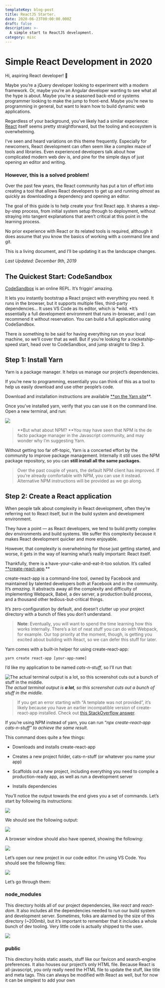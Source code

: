 ```yaml
---
templateKey: blog-post
title: ReactJS Starter.
date: 2020-06-23T00:00:00.000Z
draft: false
description: >-
  A simple start to ReactJS development.
category: misc
---
```


# Simple React Development in 2020

Hi, aspiring React developer! 👋

Maybe you’re a jQuery developer looking to experiment with a modern framework. Or, maybe you’re an Angular developer wanting to see what all the hype is about. Maybe you’re a seasoned back-end or systems programmer looking to make the jump to front-end. Maybe you’re new to programming in general, but want to learn how to build dynamic web applications.

Regardless of your background, you’ve likely had a similar experience: [React](https://hackernoon.com/tagged/react) itself seems pretty straightforward, but the tooling and ecosystem is overwhelming.


I’ve seen and heard variations on this theme frequently. Especially for newcomers, React development can often seem like a complex maze of tools and libraries. Even experienced developers talk about how complicated modern web dev is, and pine for the simple days of just opening an editor and writing.

### **However, this is a solved problem!**

Over the past few years, the React community has put a ton of effort into creating a tool that allows React developers to get up and running *almost* as quickly as downloading a dependency and opening an editor.

The goal of this guide is to help create your first React app. It shares a step-by-step process, from initial system setup through to deployment, without straying into tangent explanations that aren’t critical at this point in the learning process.

No prior experience with React or its related tools is required, although it does assume that you know the basics of working with a command line and git.

This is a living document, and I’ll be updating it as the landscape changes.

*Last Updated: December 9th, 2019*

## The Quickest Start: CodeSandbox

[CodeSandbox](https://codesandbox.io/) is an online REPL. It’s friggin’ amazing.

It lets you instantly bootstrap a React project with everything you need. It runs in the browser, but it supports multiple files, third-party dependencies… It uses VS Code as its editor, which is *wild. *It’s essentially a full development environment that runs in-browser, and I can recommend it without reservation. You can build a full application using CodeSandbox.

There *is* something to be said for having everything run on your local machine, so we’ll cover that as well. But if you’re looking for a rocketship-speed start, head over to CodeSandbox, and jump straight to Step 3.

## Step 1: Install Yarn

Yarn is a package manager. It helps us manage our project’s dependencies.

If you’re new to programming, essentially you can think of this as a tool to help us easily download and use other people’s code.

Download and installation instructions are available [**on the Yarn site](https://yarnpkg.com/en/docs/install)**.

Once you’ve installed yarn, verify that you can use it on the command line. Open a new terminal, and run:

![](https://cdn-images-1.medium.com/max/3860/1*S72o05tk89aI2Gu9KqAm3A.png)
> **But what about NPM?
**You may have seen that NPM is the de facto package manager in the Javascript community, and may wonder why I’m suggesting Yarn.
 
Without getting too far off-topic, Yarn is a concerted effort by the community to improve package management. Internally it still uses the NPM package repository, so you can **still install all the same packages.**
> Over the past couple of years, the default NPM client has improved. If you’re already comfortable with NPM, you can use it instead. Alternative NPM instructions will be provided as we go along.

## Step 2: Create a React application

When people talk about complexity in React development, often they’re referring not to React itself, but in the build system and development environment.

They have a point — as React developers, we tend to build pretty complex dev environments and build systems. We suffer this complexity because it makes React development quicker and more enjoyable.

However, that complexity is overwhelming for those just getting started, and worse, it gets in the way of learning what’s really important: React itself.

Thankfully, there is a have-your-cake-and-eat-it-too solution. It’s called [**create-react-app](https://github.com/facebook/create-react-app).**

create-react-app is a command-line tool, owned by Facebook and maintained by talented developers both at Facebook and in the community. It’s *amazing*. It abstracts away all the complexity and difficulty of implementing Webpack, Babel, a dev server, a production build process, and a thousand other tedious-but-critical things.

It’s zero-configuration by default, and doesn’t clutter up your project directory with a bunch of files you don’t understand.
> **Note**: Eventually, you will want to spend the time learning how this works internally. There’s a lot of neat stuff you can do with Webpack, for example. Our top priority at the moment, though, is getting you excited about building with React, so we can defer this stuff for later.

Yarn comes with a built-in helper for using create-react-app:

    yarn create react-app [your-app-name]

I’d like my application to be named *cats-n-stuff*, so I’ll run that:

![The actual terminal output is ***a lot**, so this screenshot cuts out a bunch of stuff in the middle.*](https://cdn-images-1.medium.com/max/3684/1*z-qA6jYeSV-nzW5tA_rN5Q.png)*The actual terminal output is ***a lot**, so this screenshot cuts out a bunch of stuff in the middle.**
> If you get an error starting with “A template was not provided”, it’s likely because you have an earlier incompatible version of create-react-app installed. Check out [this StackOverflow answer](https://stackoverflow.com/questions/59188624/template-not-provided-using-create-react-app).
 
If you’re using NPM instead of yarn, you can run “*npx create-react-app cats-n-stuff” to achieve the same result.*

This command does quite a few things:

* Downloads and installs create-react-app

* Creates a new project folder, cats-n-stuff (or whatever you name your app)

* Scaffolds out a new project, including everything you need to compile a production-ready app, as well as run a development server

* Installs dependencies

You’ll notice the output towards the end gives you a set of commands. 
Let’s start by following its instructions:

![](https://cdn-images-1.medium.com/max/2812/1*wgz3by2ED2pg8ItWbNYGgw.png)

We should see the following output:

![](https://cdn-images-1.medium.com/max/2812/1*9vQqRJRcM-Dp9DFHaNUTPw.png)

A browser window should also have opened, showing the following:

![](https://cdn-images-1.medium.com/max/5060/1*BvLrbBG_k4RCKfXT_3J95A.png)

Let’s open our new project in our code editor. I’m using VS Code. You should see the following files:

![](https://cdn-images-1.medium.com/max/4544/1*nUxmh2lwrcqzr8ytWwzlDw.png)

Let’s go through them:

### node_modules

This directory holds all of our project dependencies, like *react* and *react-dom*. It also includes all the dependencies needed to run our build system and development server. Sometimes, folks are alarmed by the size of this directory (~200mb), but it’s important to remember that it includes a whole bunch of dev tooling. Very little code is actually shipped to the user.

![](https://cdn-images-1.medium.com/max/2000/1*VAMPNhyTa0stDPiVEcFTpQ.png)

### public

This directory holds static assets, stuff like our favicon and search-engine preferences. It also houses our project’s only HTML file. Because React is all-javascript, you only really need the HTML file to update the *<head>* stuff, like title and meta tags. This can always be modified with React as well, but for now it can be simplest to add your own <title> to this file.

![](https://cdn-images-1.medium.com/max/2000/1*MuMaVmwI-3SgnH6aAlHl1g.png)

### src

This directory holds the source code we’ll write to build our application. By default, *create-react-app* comes with one component — App — and an *index.js* file that mounts it. It also includes some CSS files — it’s conventional in the React community to colocate styles and code, so that each component has its own stylesheet.

For now, you can ignore the final two files, *serviceWorker.js *and* setupTests.js*. We don’t need to fuss with them yet.

### Root directory

Finally, the root directory of the project holds stuff related to dependencies (*package.json* and *yarn.lock*), as well as a comprehensive documentation (*README.md*) for create-react-app.
> **Is this only for beginners? Will I be handicapping myself down the line?**
create-react-app abstracts away all configuration, to help you focus on writing the application itself. At some point, though, you may want to access that configuration.
 
Thankfully, create-react-app has [**an** **eject** **feature](https://facebook.github.io/react/blog/2016/07/22/create-apps-with-no-configuration.html#no-lock-in)** that removes this abstraction and exposes the underlying configuration. This means that create-react-app is a brilliant tool not just for newcomers, but also for experienced React devs.

A few years back, it was common to spend the first day on a new project getting the build system and development server set up. Now that you know this process, it should only take a few minutes! And, unlike the days of installing jQuery and firing up an editor, we have a *bunch *of fantastic tooling that makes our life easier:

* A development server will auto-refresh / hot-reload when we save our files

* We can use modern JS features without worrying about browser compatibility, since *babel* will translate your code into an older version of JS that all major browsers can understand

* You can import all kinds of files into your JS code, including CSS and images.

* Your editor will warn you when you’re making mistakes, including things that may not be so obvious (like accessibility concerns)

## Step 3: Write your application

Alright, our project is ready to roll. Now we have to build our app.

I have a single piece of advice that I often find myself giving, when people are getting started: **learn React on its own first.**

If you follow many of the tutorials intended for intermediate or advanced users, you may think you need to learn about and install a dozen “supplementary” packages. After all, React is just the view layer, right?

Wrong. Facebook used to say that React was the “V” in “MVC”. They [stopped using that language](https://twitter.com/dan_abramov/status/741462507861233665), because it isn’t true; React is an entirely different paradigm, not simply a template renderer. The truth is that React is surprisingly capable *on its own*.

For example, you don’t need to install Redux or any other state management library at first. I really like Redux, but it will be overwhelming if you try and learn them together, and React comes with a built-in solution for state management: React state.

I believe the best way to learn is to make several small “weekend project” applications. Try and [make a game](https://reactjs.org/tutorial/tutorial.html), or validate a form, or build a mini component library. These kinds of projects don’t require any additional dependencies.

Once you’ve built a couple test projects, you probably will want to add [React Router](https://reacttraining.com/react-router/web/guides/quick-start). Because React doesn’t come with a built-in router, it does feel pretty critical. [Building your own router](https://gist.github.com/joshwcomeau/2a31d790fbd80edae0a562e96d503a46) can be a fun educational project, but I’m also pragmatic enough to realize that sometimes you just want to build a project, and using React Router will unblock you.

You may discover, after your second or third small React project, that certain things are more painful than you’d like. Maybe your homegrown router is proving to be too much trouble, or maybe you feel like your application’s state is hard to manage. This is when you should be searching for pre-existing solutions; *after* you’ve encountered the problem, not before**.**

Spend time learning React on its own. Add dependencies as you need them. Try to solve problems yourself; if nothing else, you’ll understand the benefits provided by those dependencies.

![Dan Abramov, co-creator of Redux, explaining that Flux libraries like Redux aren’t always needed. [https://twitter.com/dan_abramov/status/704304462739939328](https://twitter.com/dan_abramov/status/704304462739939328)](https://cdn-images-1.medium.com/max/3500/1*bwSnfsOujX_dLfIU59FhWw.jpeg)*Dan Abramov, co-creator of Redux, explaining that Flux libraries like Redux aren’t always needed. [https://twitter.com/dan_abramov/status/704304462739939328](https://twitter.com/dan_abramov/status/704304462739939328)*

### Resources for learning React

After spending some time googling for React tutorials, I’ve realized exactly why newcomers find React so confusing.

It’s actually pretty tough to find reliable, up-to-date tutorials that cover React on its own, without delving into webpack and redux and a million other things.

Here are the resources I’ve found that do the job:

1. [**Official React Tutorial](https://facebook.github.io/react/tutorial/tutorial.html)** — Straight from the official team. Build a Tic Tac Toe game.

1. [**The Road to Learning React](https://www.robinwieruch.de/the-road-to-learn-react/)** — A pay-what-you-want ebook that builds a fully-functional HackerNews clone, using create-react-app and minimal third-party libraries. Fantastic resource.

1. [**Pure React](https://daveceddia.com/pure-react/) **— A great React book by Dave Ceddia

1. [**Getting Started with React](https://www.taniarascia.com/getting-started-with-react/)** — A wonderful blog post by Tania Rascia

### Hooks?

2019 was a big year for React, and one of the biggest changes was the stable release of “hooks” in February. Hooks are a modern React feature that let you access React features like state and refs and lifecycle methods from within functional components.

A common question I see is whether or not you should learn hooks or class components. My personal belief is that hooks are the future, and I’ve heard that it can be simpler and faster to start with hooks. But ultimately, both are important, and it doesn’t really matter which order you learn them in.

## Step 4: Deploy

Alright, you’ve built an awesome little toy app. Now you want to show your creation to the world. How do we get this thing online?

Web development is fun, and it’s even better when you wind up with something neat to show off. There’s an incredible amount of satisfaction achieved by showing the world [your](https://tinkersynth.com/) [random](https://beatmapper.app/) [side](https://pudding.cool/2018/02/waveforms/) [projects](http://panther.audio/).

The first thing we’ll need to do is build our project.

![](https://cdn-images-1.medium.com/max/2812/1*WRkRyMCTDP_EJZf7NbBSYg.png)
> **What does this do?
**`build` is an NPM script provided by create-react-app. It bundles up your code into ready-to-deploy static files. After running it, you’ll notice a new *build* directory in your project, including all the compiled JS and HTML needed to run your project.
 
Builds also use the production version of React, which means it runs faster and doesn’t include the development-mode helpers like error screens.

### Deployment services

As with everything else in modern web development, there are a bunch of options for how to actually get your built files onto the internet.

[Create-react-app’s documentation](https://github.com/facebookincubator/create-react-app/blob/master/packages/react-scripts/template/README.md#deployment) covers several possible deployment options, and in my experience, [Surge.sh](http://surge.sh) is the quickest, simplest way to get code online quickly.

Let’s install it with Yarn:

![](https://cdn-images-1.medium.com/max/2812/1*HZ9TsA2QTsiVTt4EkF6aiA.png)

We install it globally so that we can use its CLI tool. Let’s run it now:

    surge

The first time you run *surge*, it will prompt you to create an account. Enter your email and come up with a new password.

After that, it’ll ask you for a project path. **This is important: **it should auto-fill the current location, but we need to add /*build* to the path, since that’s where the static, compiled files are.

Finally, you can pick a domain. It’ll suggest one at random, or you can try your own.

![](https://cdn-images-1.medium.com/max/2812/1*ZCzAGlflMCoS2u3zw3wGkg.png)

Remarkably, this is all we have to do. Surge will ship our files to the domain indicated. Check it out:

![](https://cdn-images-1.medium.com/max/5644/1*kbhqocayxaWstSThIsrMBg.png)

### Simplifying repeat deploys

If we wanted to, we could just repeat this process every time; build, run *surge,* and then specify a project path and domain name.

We can use NPM scripts to be a little fancy though. Open up your *package.json*, and find the section for “scripts”. You should find the ones we’ve used already, like “start” and “build”. Let’s add a new one:

    "deploy": "yarn run build && surge -p build -d your-domain.surge.sh"

Terminal commands can be stringed together with &&, and so we can create a single NPM script to do all the stuff we need. We build a fresh copy of our project, and then deploy it with Surge, pre-filling some of the required fields.

This command starts by building the latest version of our project, and then invoking Surge with some default arguments. Here’s my “scripts” object in package.json, with the new deploy script:

![](https://cdn-images-1.medium.com/max/2820/1*a2M7MrzHODPud5M_GsaMCg.png)

Now, all we have to do is run a single command, and in under 20 seconds, our glorious project is up for anyone to see.

![](https://cdn-images-1.medium.com/max/2812/1*LgTjvmgQsRpZbmnHUinNXw.png)

### Other deployment options

Surge is the quickest way I’ve found to get a project online, but there are plenty of options. I really like [Netlify](https://www.netlify.com/) — it takes a slight bit more work to get an initial deploy going, but it gives you a ton of stuff in return, including a free SSL certificate and automatic deploys when you push your code to GitHub.

## Frameworks like Gatsby and Next
> Disclaimer: I work for Gatsby!

React applications have gotten a reputation for being bloated and performing poorly. I don’t think this is quite fair — React does *a lot* out of the box to make sure its performance is good! — but there is one bit of undeniable truth: by default, React applications do all of their work on the client.

This means that when you load a React application, the initial HTML document is blank, and React has to load all of the JS it needs before the user can see anything.

A common way around this problem is called *server-side rendering (SSR)*. The idea with SSR is that the HTML file can be built before being delivered to the user. Javascript will still run in the browser (otherwise, it wouldn’t be an interactive application), but the idea is that the user shouldn’t have to stare at a white screen while that happens.

create-react-app is a great choice for getting started, but it’s really pretty minimal; it gives you the dev tooling you need to get started fast, and stays out of your way. Over the past few years, frameworks have popped up that offer a bunch of additional features, while still being built on top of React.

### Gatsby

[Gatsby](https://www.gatsbyjs.com/) is sometimes billed as a “static site generator” — It can be used similarly to Hugo or Jekyll. It’s quite a bit more powerful than that, though!

Gatsby builds all of your HTML files at “compile time”, when you build your site, instead of at “runtime” when the user wants to use it. It’s super quick, since unlike server-side rendering, all of the work is done before the user even makes the request!

In addition to this performance focus, we’re doing a lot of really cool stuff at Gatsby, but it’s beyond the scope of this article.

### Next

[Next](https://nextjs.org/) is built on a powerful idea: routing should be mirrored in the filesystem, the way it was with PHP. You can create individual components to handle each route, so a file at *pages/about/the-team* can be reached at *your-domain.com/about/the-team*.

In addition to this clever routing scheme, Next comes with built-in server-side rendering and automatic code-splitting, two powerful features that keep bundle sizes small and responses quick.

Both Gatsby and Next are great options when looking to build a “real life” project. If you’re just starting out, it probably makes sense to stick with create-react-app until you’re comfortable with React fundamentals.

## Conclusion

There are two misconceptions that newcomers often have about React:

* It takes forever to set up a decent build system and dev environment. You can’t start writing your actual application code until you spend *hours* getting that set up.

* React is a small piece of the toolset needed to create basic web applications, and you have to learn a dozen other things before you can get started.

I hope I’ve done a good job disproving these theories. You can get started *in seconds* building a glorious front-end web application, and you can start without any extra dependencies.

### Addendum: Community Resources

By far the most popular community hub for React developers is [**Reactiflux](https://www.reactiflux.com/)**. It’s a great place to meet React developers, and get help if you find yourself stuck or confused.

For myself personally, Twitter has been an amazing source to learn more about React and meet the community. Dan Abramov, a member of the React core team and co-creator of Redux, has a [**great list of people to follow](https://medium.com/@dan_abramov/my-react-list-862227952a8c)**.
> # Thanks for reading!
> # I’m keen to hear your feedback on this article! Anything I could do to make it more beginner-friendly? Let me know [**on twitter](https://twitter.com/JoshWComeau)**.

<iframe src="https://medium.com/media/3c851dac986ab6dbb2d1aaa91205a8eb" frameborder=0></iframe>
